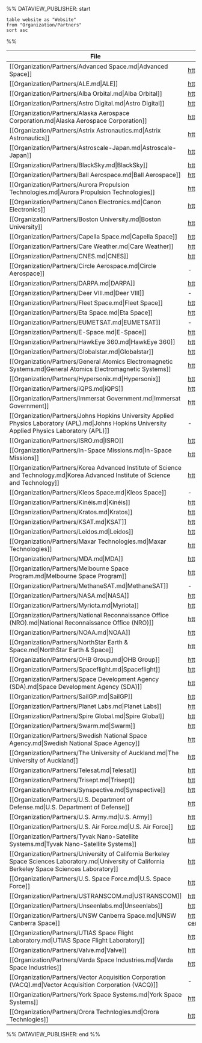 %% DATAVIEW_PUBLISHER: start
```
table website as "Website"
from "Organization/Partners"
sort asc
```
%%

| File                                                                                                                                                  | Website                                                                                       |
| ----------------------------------------------------------------------------------------------------------------------------------------------------- | --------------------------------------------------------------------------------------------- |
| [[Organization/Partners/Advanced Space.md\|Advanced Space]]                                                                                           | https://advancedspace.com/                                                                    |
| [[Organization/Partners/ALE.md\|ALE]]                                                                                                                 | https://star-ale.com/en/technology/                                                           |
| [[Organization/Partners/Alba Orbital.md\|Alba Orbital]]                                                                                               | https://www.albaorbital.com/                                                                  |
| [[Organization/Partners/Astro Digital.md\|Astro Digital]]                                                                                             | https://astrodigital.com/                                                                     |
| [[Organization/Partners/Alaska Aerospace Corporation.md\|Alaska Aerospace Corporation]]                                                               | https://akaerospace.com/                                                                      |
| [[Organization/Partners/Astrix Astronautics.md\|Astrix Astronautics]]                                                                                 | https://astrix.space/                                                                         |
| [[Organization/Partners/Astroscale-Japan.md\|Astroscale-Japan]]                                                                                       | https://astroscale.com/                                                                       |
| [[Organization/Partners/BlackSky.md\|BlackSky]]                                                                                                       | https://www.blacksky.com/                                                                     |
| [[Organization/Partners/Ball Aerospace.md\|Ball Aerospace]]                                                                                           | https://en.wikipedia.org/wiki/Ball_Aerospace_%26_Technologies                                 |
| [[Organization/Partners/Aurora Propulsion Technologies.md\|Aurora Propulsion Technologies]]                                                           | https://aurorapt.space/                                                                       |
| [[Organization/Partners/Canon Electronics.md\|Canon Electronics]]                                                                                     | https://en.canon-elec.co.jp/                                                                  |
| [[Organization/Partners/Boston University.md\|Boston University]]                                                                                     | https://www.bu.edu/                                                                           |
| [[Organization/Partners/Capella Space.md\|Capella Space]]                                                                                             | https://www.capellaspace.com/                                                                 |
| [[Organization/Partners/Care Weather.md\|Care Weather]]                                                                                               | https://careweather.com/                                                                      |
| [[Organization/Partners/CNES.md\|CNES]]                                                                                                               | https://cnes.fr/en                                                                            |
| [[Organization/Partners/Circle Aerospace.md\|Circle Aerospace]]                                                                                       | \-                                                                                            |
| [[Organization/Partners/DARPA.md\|DARPA]]                                                                                                             | https://www.darpa.mil/                                                                        |
| [[Organization/Partners/Deer VIII.md\|Deer VIII]]                                                                                                     | \-                                                                                            |
| [[Organization/Partners/Fleet Space.md\|Fleet Space]]                                                                                                 | https://www.fleetspace.com/                                                                   |
| [[Organization/Partners/Eta Space.md\|Eta Space]]                                                                                                     | https://etaspace.com/about                                                                    |
| [[Organization/Partners/EUMETSAT.md\|EUMETSAT]]                                                                                                       | \-                                                                                            |
| [[Organization/Partners/E-Space.md\|E-Space]]                                                                                                         | https://e-space.com/                                                                          |
| [[Organization/Partners/HawkEye 360.md\|HawkEye 360]]                                                                                                 | https://www.he360.com/                                                                        |
| [[Organization/Partners/Globalstar.md\|Globalstar]]                                                                                                   | https://www.globalstar.com/en-us                                                              |
| [[Organization/Partners/General Atomics Electromagnetic Systems.md\|General Atomics Electromagnetic Systems]]                                         | https://www.ga.com/about/ems                                                                  |
| [[Organization/Partners/Hypersonix.md\|Hypersonix]]                                                                                                   | https://www.hypersonix.com/                                                                   |
| [[Organization/Partners/iQPS.md\|iQPS]]                                                                                                               | https://i-qps.net/en/                                                                         |
| [[Organization/Partners/Immersat Government.md\|Immersat Government]]                                                                                 | https://www.inmarsatgov.com/                                                                  |
| [[Organization/Partners/Johns Hopkins University Applied Physics Laboratory (APL).md\|Johns Hopkins University Applied Physics Laboratory (APL)]]     | \-                                                                                            |
| [[Organization/Partners/ISRO.md\|ISRO]]                                                                                                               | https://www.isro.gov.in/                                                                      |
| [[Organization/Partners/In-Space Missions.md\|In-Space Missions]]                                                                                     | https://in-space.co.uk/                                                                       |
| [[Organization/Partners/Korea Advanced Institute of Science and Technology.md\|Korea Advanced Institute of Science and Technology]]                   | https://www.kaist.ac.kr/en/                                                                   |
| [[Organization/Partners/Kleos Space.md\|Kleos Space]]                                                                                                 | \-                                                                                            |
| [[Organization/Partners/Kinéis.md\|Kinéis]]                                                                                                           | https://www.kineis.com/en/spatial-iot-connectivity/                                           |
| [[Organization/Partners/Kratos.md\|Kratos]]                                                                                                           | https://www.kratosdefense.com/                                                                |
| [[Organization/Partners/KSAT.md\|KSAT]]                                                                                                               | https://www.ksat.no/                                                                          |
| [[Organization/Partners/Leidos.md\|Leidos]]                                                                                                           | https://www.leidos.com/markets/space                                                          |
| [[Organization/Partners/Maxar Technologies.md\|Maxar Technologies]]                                                                                   | https://www.maxar.com/                                                                        |
| [[Organization/Partners/MDA.md\|MDA]]                                                                                                                 | https://mda.space/                                                                            |
| [[Organization/Partners/Melbourne Space Program.md\|Melbourne Space Program]]                                                                         | https://www.melbournespace.com.au/                                                            |
| [[Organization/Partners/MethaneSAT.md\|MethaneSAT]]                                                                                                   | \-                                                                                            |
| [[Organization/Partners/NASA.md\|NASA]]                                                                                                               | https://www.nasa.gov/                                                                         |
| [[Organization/Partners/Myriota.md\|Myriota]]                                                                                                         | https://myriota.com/                                                                          |
| [[Organization/Partners/National Reconnaissance Office (NRO).md\|National Reconnaissance Office (NRO)]]                                               | https://www.nro.gov/                                                                          |
| [[Organization/Partners/NOAA.md\|NOAA]]                                                                                                               | https://www.noaa.gov/                                                                         |
| [[Organization/Partners/NorthStar Earth & Space.md\|NorthStar Earth & Space]]                                                                         | https://northstar-data.com/                                                                   |
| [[Organization/Partners/OHB Group.md\|OHB Group]]                                                                                                     | https://www.ohb.de/en/                                                                        |
| [[Organization/Partners/Spaceflight.md\|Spaceflight]]                                                                                                 | https://en.wikipedia.org/wiki/Spaceflight,_Inc.                                               |
| [[Organization/Partners/Space Development Agency (SDA).md\|Space Development Agency (SDA)]]                                                           | https://www.sda.mil/                                                                          |
| [[Organization/Partners/SailGP.md\|SailGP]]                                                                                                           | https://www.sailgptechnologies.com/                                                           |
| [[Organization/Partners/Planet Labs.md\|Planet Labs]]                                                                                                 | https://www.planet.com/                                                                       |
| [[Organization/Partners/Spire Global.md\|Spire Global]]                                                                                               | https://spire.com/                                                                            |
| [[Organization/Partners/Swarm.md\|Swarm]]                                                                                                             | https://en.wikipedia.org/wiki/Swarm_Technologies                                              |
| [[Organization/Partners/Swedish National Space Agency.md\|Swedish National Space Agency]]                                                             | https://www.rymdstyrelsen.se/en/                                                              |
| [[Organization/Partners/The University of Auckland.md\|The University of Auckland]]                                                                   | https://apss.space.auckland.ac.nz/                                                            |
| [[Organization/Partners/Telesat.md\|Telesat]]                                                                                                         | https://www.telesat.com/                                                                      |
| [[Organization/Partners/Trisept.md\|Trisept]]                                                                                                         | https://trisept.com/                                                                          |
| [[Organization/Partners/Synspective.md\|Synspective]]                                                                                                 | https://synspective.com/                                                                      |
| [[Organization/Partners/U.S. Department of Defense.md\|U.S. Department of Defense]]                                                                   | https://www.defense.gov/                                                                      |
| [[Organization/Partners/U.S. Army.md\|U.S. Army]]                                                                                                     | https://www.smdc.army.mil/                                                                    |
| [[Organization/Partners/U.S. Air Force.md\|U.S. Air Force]]                                                                                           | https://www.airforce.com/                                                                     |
| [[Organization/Partners/Tyvak Nano-Satellite Systems.md\|Tyvak Nano-Satellite Systems]]                                                               | https://tyvak.eu/                                                                             |
| [[Organization/Partners/University of California Berkeley Space Sciences Laboratory.md\|University of California Berkeley Space Sciences Laboratory]] | https://www.ssl.berkeley.edu/                                                                 |
| [[Organization/Partners/U.S. Space Force.md\|U.S. Space Force]]                                                                                       | https://www.spaceforce.mil/                                                                   |
| [[Organization/Partners/USTRANSCOM.md\|USTRANSCOM]]                                                                                                   | https://www.ustranscom.mil/                                                                   |
| [[Organization/Partners/Unseenlabs.md\|Unseenlabs]]                                                                                                   | https://unseenlabs.space/                                                                     |
| [[Organization/Partners/UNSW Canberra Space.md\|UNSW Canberra Space]]                                                                                 | https://www.unsw.edu.au/canberra/our-research/research-centres-institutes/unsw-canberra-space |
| [[Organization/Partners/UTIAS Space Flight Laboratory.md\|UTIAS Space Flight Laboratory]]                                                             | https://www.utias-sfl.net/                                                                    |
| [[Organization/Partners/Valve.md\|Valve]]                                                                                                             | https://www.valvesoftware.com/en/                                                             |
| [[Organization/Partners/Varda Space Industries.md\|Varda Space Industries]]                                                                           | https://www.varda.com/                                                                        |
| [[Organization/Partners/Vector Acquisition Corporation (VACQ).md\|Vector Acquisition Corporation (VACQ)]]                                             | \-                                                                                            |
| [[Organization/Partners/York Space Systems.md\|York Space Systems]]                                                                                   | https://www.yorkspacesystems.com/                                                             |
| [[Organization/Partners/Orora Technlogies.md\|Orora Technlogies]]                                                                                     | https://ororatech.com/                                                                        |

%% DATAVIEW_PUBLISHER: end %%